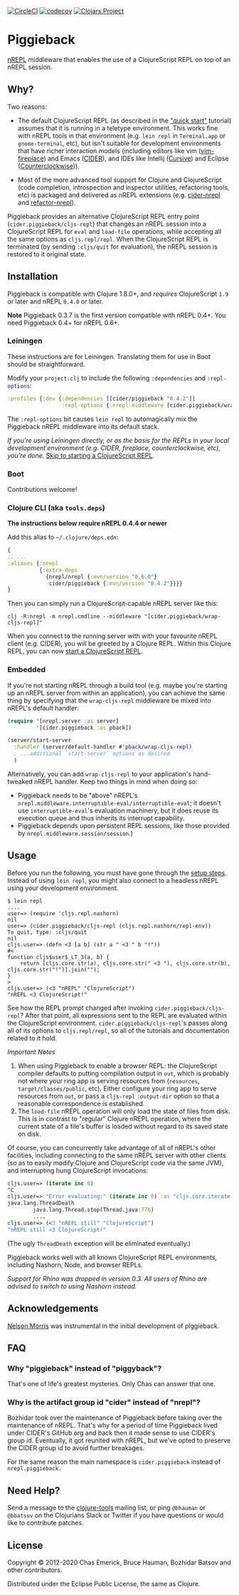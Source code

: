 [![CircleCI](https://circleci.com/gh/nrepl/piggieback/tree/master.svg?style=svg)](https://circleci.com/gh/nrepl/piggieback/tree/master)
[![codecov](https://codecov.io/gh/nrepl/piggieback/branch/master/graph/badge.svg)](https://codecov.io/gh/nrepl/piggieback)
[![Clojars Project](https://img.shields.io/clojars/v/cider/piggieback.svg)](https://clojars.org/cider/piggieback)

# Piggieback

[nREPL](http://github.com/nrepl/nrepl) middleware that enables the
use of a ClojureScript REPL on top of an nREPL session.

## Why?

Two reasons:

* The default ClojureScript REPL (as described in the
["quick start"](https://clojurescript.org/guides/quick-start)
tutorial) assumes that it is running in a teletype environment. This works fine
with nREPL tools in that environment (e.g. `lein repl` in `Terminal.app` or
`gnome-terminal`, etc), but isn't suitable for development environments that
have richer interaction models (including editors like vim ([vim-fireplace][]) and Emacs
([CIDER][]), and IDEs like Intellij ([Cursive][]) and Eclipse ([Counterclockwise][CCW])).

* Most of the more advanced tool support for Clojure and ClojureScript (code
  completion, introspection and inspector utilities, refactoring tools, etc) is
  packaged and delivered as nREPL extensions (e.g. [cider-nrepl][] and [refactor-nrepl][]).

Piggieback provides an alternative ClojureScript REPL entry point
(`cider.piggieback/cljs-repl`) that changes an nREPL session into a
ClojureScript REPL for `eval` and `load-file` operations, while accepting all
the same options as `cljs.repl/repl`. When the ClojureScript REPL is terminated
(by sending `:cljs/quit` for evaluation), the nREPL session is restored to it
original state.

## Installation

Piggieback is compatible with Clojure 1.8.0+, and _requires_ ClojureScript
`1.9` or later and nREPL `0.4.0` or later.

**Note** Piggieback 0.3.7 is the first version compatible with nREPL 0.4+. You need
Piggieback 0.4+ for nREPL 0.6+.

### Leiningen

These instructions are for Leiningen. Translating them for use in Boot should be
straightforward.

Modify your `project.clj` to include the following `:dependencies` and
`:repl-options`:

```clojure
:profiles {:dev {:dependencies [[cider/piggieback "0.4.2"]]
                 :repl-options {:nrepl-middleware [cider.piggieback/wrap-cljs-repl]}}}
```

The `:repl-options` bit causes `lein repl` to automagically mix the Piggieback
nREPL middleware into its default stack.

_If you're using Leiningen directly, or as the basis for the REPLs in your local
development environment (e.g. CIDER, fireplace, counterclockwise, etc), you're
done._ [Skip to starting a ClojureScript REPL](#usage).

### Boot

Contributions welcome!

### Clojure CLI (aka `tools.deps`)

**The instructions below require nREPL 0.4.4 or newer**

Add this alias to `~/.clojure/deps.edn`:

``` clojure
{
;; ...
:aliases {:nrepl
          {:extra-deps
            {nrepl/nrepl {:mvn/version "0.6.0"}
             cider/piggieback {:mvn/version "0.4.2"}}}}
}
```

Then you can simply run a ClojureScript-capable nREPL server like this:

``` shell
clj -R:nrepl -m nrepl.cmdline --middleware "[cider.piggieback/wrap-cljs-repl]"
```

When you connect to the running server with with your favourite nREPL client
(e.g. CIDER), you will be greeted by a Clojure REPL. Within this Clojure REPL,
you can now [start a ClojureScript REPL](#usage).

### Embedded

If you're not starting nREPL through a build tool (e.g. maybe you're starting up
an nREPL server from within an application), you can achieve the same thing by
specifying that the `wrap-cljs-repl` middleware be mixed into nREPL's default
handler:

```clojure
(require '[nrepl.server :as server]
         '[cider.piggieback :as pback])

(server/start-server
  :handler (server/default-handler #'pback/wrap-cljs-repl)
  ; ...additional `start-server` options as desired
  )
```

Alternatively, you can add `wrap-cljs-repl` to your application's hand-tweaked
nREPL handler.  Keep two things in mind when doing so:

* Piggieback needs to be "above" nREPL's
  `nrepl.middleware.interruptible-eval/interruptible-eval`; it
  doesn't use `interruptible-eval`'s evaluation machinery, but it does reuse its
  execution queue and thus inherits its interrupt capability.
* Piggieback depends upon persistent REPL sessions, like those provided by
  `nrepl.middleware.session/session`.)


## Usage

Before you run the following, you must have gone through the [setup
steps](#installation). Instead of using `lein repl`, you might also connect to a
headless nREPL using your development environment.

```
$ lein repl
....
user=> (require 'cljs.repl.nashorn)
nil
user=> (cider.piggieback/cljs-repl (cljs.repl.nashorn/repl-env))
To quit, type: :cljs/quit
nil
cljs.user=> (defn <3 [a b] (str a " <3 " b "!"))
#<
function cljs$user$_LT_3(a, b) {
    return [cljs.core.str(a), cljs.core.str(" <3 "), cljs.core.str(b), cljs.core.str("!")].join("");
}
>
cljs.user=> (<3 "nREPL" "ClojureScript")
"nREPL <3 ClojureScript!"
```

See how the REPL prompt changed after invoking
`cider.piggieback/cljs-repl`? After that point, all expressions sent to the
REPL are evaluated within the ClojureScript environment.
`cider.piggieback/cljs-repl`'s passes along all of its options to
`cljs.repl/repl`, so all of the tutorials and documentation related to it hold.

*Important Notes*

1. When using Piggieback to enable a browser REPL: the ClojureScript compiler
   defaults to putting compilation output in `out`, which is probably not where
   your ring app is serving resources from (`resources`,
   `target/classes/public`, etc). Either configure your ring app to serve
   resources from `out`, or pass a `cljs-repl` `:output-dir` option so that a
   reasonable correspondence is established.
2. The `load-file` nREPL operation will only load the state of files from disk.
   This is in contrast to "regular" Clojure nREPL operation, where the current
   state of a file's buffer is loaded without regard to its saved state on disk.

Of course, you can concurrently take advantage of all of nREPL's other
facilities, including connecting to the same nREPL server with other clients (so
as to easily modify Clojure and ClojureScript code via the same JVM), and
interrupting hung ClojureScript invocations:

```clojure
cljs.user=> (iterate inc 0)
^C
cljs.user=> "Error evaluating:" (iterate inc 0) :as "cljs.core.iterate.call(null,cljs.core.inc,0);\n"
java.lang.ThreadDeath
        java.lang.Thread.stop(Thread.java:776)
		....
cljs.user=> (<3 "nREPL still" "ClojureScript")
"nREPL still <3 ClojureScript!"
```

(The ugly `ThreadDeath` exception will be eliminated eventually.)

Piggieback works well with all known ClojureScript REPL environments, including
Nashorn, Node, and browser REPLs.

*Support for Rhino was dropped in version 0.3. All users of Rhino are
advised to switch to using Nashorn instead.*

## Acknowledgements

[Nelson Morris](http://twitter.com/xeqixeqi) was instrumental in the initial
development of piggieback.

## FAQ

### Why "piggieback" instead of "piggyback"?

That's one of life's greatest mysteries. Only Chas can answer that one.

### Why is the artifact group id "cider" instead of "nrepl"?

Bozhidar took over the maintenance of Piggieback before taking over
the maintenance of nREPL. That's why for a period of time Piggieback lived under
CIDER's GitHub org and back then it made sense to use CIDER's group id.
Eventually, it got reunited with nREPL, but we've opted to preserve
the CIDER group id to avoid further breakages.

For the same reason the main namespace is `cider.piggieback` instead of
`nrepl.piggieback.`

## Need Help?

Send a message to the
[clojure-tools](http://groups.google.com/group/clojure-tools) mailing list, or
ping `@bhauman` or `@bbatsov` on the Clojurians Slack or Twitter if you
have questions or would like to contribute patches.

## License

Copyright © 2012-2020 Chas Emerick, Bruce Hauman, Bozhidar Batsov and other contributors.

Distributed under the Eclipse Public License, the same as Clojure.

[vim-fireplace]: https://github.com/tpope/vim-fireplace
[Cursive]: https://cursive-ide.com/
[CIDER]: https://github.com/clojure-emacs/CIDER
[cider-nrepl]: https://github.com/clojure-emacs/cider-nrepl
[refactor-nrepl]: https://github.com/clojure-emacs/refactor-nrepl
[CCW]: https://github.com/ccw-ide/ccw
